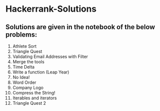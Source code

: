 # Hackerrank-Solutions

## Solutions are given in the notebook of the below problems:
1. Athlete Sort
2. Triangle Quest
3. Validating Email Addresses with Filter
4. Merge the tools 
5. Time Delta
6. Write a function (Leap Year)
7. No Idea!
8. Word Order 
9. Company Logo
10. Compress the String!
11. Iterables and iterators
12. Triangle Quest 2

